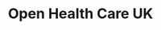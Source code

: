 ---
title: "Open Health Care UK"
link: http://openhealthcare.org.uk/
logo: "ohcuk.png"

events:                      # List of events sponsored
  - "01_london"
  - "10-london"
  - "13-london"
  - "14-newcastle"
  - "16-london"
  - "17-manchester"
  - "18-gloucester"

# Sponsorship amount/resource for each event
10-london: ""
13-london: ""
14-newcastle: "Logistics and event production"
16-london: ""
17-manchester: ""
18-gloucester: ""
---